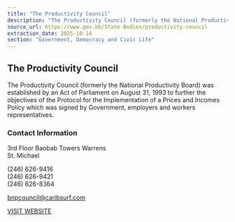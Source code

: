 ```yaml
---
title: "The Productivity Council"
description: "The Productivity Council (formerly the National Productivity Board) was established in 1993 by an Act of Parliament to further the objectives of the Protocol for the Implementation of a Prices and Incomes Policy."
source_url: https://www.gov.bb/State-Bodies/productivity-council
extraction_date: 2025-10-14
section: "Government, Democracy and Civic Life"
---
```


## The Productivity Council

The Productivity Council (formerly the National Productivity Board) was established by an Act of Parliament on August 31, 1993 to further the objectives of the Protocol for the Implementation of a Prices and Incomes Policy which was signed by Government, employers and workers representatives.

### Contact Information

3rd Floor Baobab Towers Warrens  
St. Michael

(246) 626-9416  
(246) 626-9421  
(246) 626-8364  

bnpcouncil@caribsurf.com

[VISIT WEBSITE](http://www.productivitycouncil.org.bb/)
```
